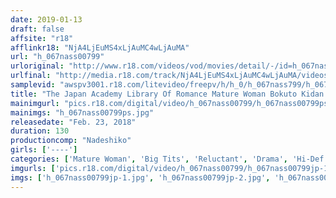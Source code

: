 ```yaml
---
date: 2019-01-13
draft: false
affsite: "r18"
afflinkr18: "NjA4LjEuMS4xLjAuMC4wLjAuMA"
url: "h_067nass00799"
urloriginal: "http://www.r18.com/videos/vod/movies/detail/-/id=h_067nass00799"
urlfinal: "http://media.r18.com/track/NjA4LjEuMS4xLjAuMC4wLjAuMA/videos/vod/movies/detail/-/id=h_067nass00799"
samplevid: "awspv3001.r18.com/litevideo/freepv/h/h_0/h_067nass799/h_067nass799_dmb_w.mp4"
title: "The Japan Academy Library Of Romance Mature Woman Bokuto Kidan A Tamanoi Madam Elegy"
mainimgurl: "pics.r18.com/digital/video/h_067nass00799/h_067nass00799ps.jpg"
mainimgs: "h_067nass00799ps.jpg"
releasedate: "Feb. 23, 2018"
duration: 130
productioncomp: "Nadeshiko"
girls: ['----']
categories: ['Mature Woman', 'Big Tits', 'Reluctant', 'Drama', 'Hi-Def']
imgurls: ['pics.r18.com/digital/video/h_067nass00799/h_067nass00799jp-1.jpg', 'pics.r18.com/digital/video/h_067nass00799/h_067nass00799jp-2.jpg', 'pics.r18.com/digital/video/h_067nass00799/h_067nass00799jp-3.jpg', 'pics.r18.com/digital/video/h_067nass00799/h_067nass00799jp-4.jpg', 'pics.r18.com/digital/video/h_067nass00799/h_067nass00799jp-5.jpg', 'pics.r18.com/digital/video/h_067nass00799/h_067nass00799jp-6.jpg', 'pics.r18.com/digital/video/h_067nass00799/h_067nass00799jp-7.jpg', 'pics.r18.com/digital/video/h_067nass00799/h_067nass00799jp-8.jpg', 'pics.r18.com/digital/video/h_067nass00799/h_067nass00799jp-9.jpg', 'pics.r18.com/digital/video/h_067nass00799/h_067nass00799jp-10.jpg', 'pics.r18.com/digital/video/h_067nass00799/h_067nass00799jp-11.jpg', 'pics.r18.com/digital/video/h_067nass00799/h_067nass00799jp-12.jpg', 'pics.r18.com/digital/video/h_067nass00799/h_067nass00799jp-13.jpg', 'pics.r18.com/digital/video/h_067nass00799/h_067nass00799jp-14.jpg', 'pics.r18.com/digital/video/h_067nass00799/h_067nass00799jp-15.jpg', 'pics.r18.com/digital/video/h_067nass00799/h_067nass00799jp-16.jpg', 'pics.r18.com/digital/video/h_067nass00799/h_067nass00799jp-17.jpg', 'pics.r18.com/digital/video/h_067nass00799/h_067nass00799jp-18.jpg', 'pics.r18.com/digital/video/h_067nass00799/h_067nass00799jp-19.jpg', 'pics.r18.com/digital/video/h_067nass00799/h_067nass00799jp-20.jpg']
imgs: ['h_067nass00799jp-1.jpg', 'h_067nass00799jp-2.jpg', 'h_067nass00799jp-3.jpg', 'h_067nass00799jp-4.jpg', 'h_067nass00799jp-5.jpg', 'h_067nass00799jp-6.jpg', 'h_067nass00799jp-7.jpg', 'h_067nass00799jp-8.jpg', 'h_067nass00799jp-9.jpg', 'h_067nass00799jp-10.jpg', 'h_067nass00799jp-11.jpg', 'h_067nass00799jp-12.jpg', 'h_067nass00799jp-13.jpg', 'h_067nass00799jp-14.jpg', 'h_067nass00799jp-15.jpg', 'h_067nass00799jp-16.jpg', 'h_067nass00799jp-17.jpg', 'h_067nass00799jp-18.jpg', 'h_067nass00799jp-19.jpg', 'h_067nass00799jp-20.jpg']
---
```

